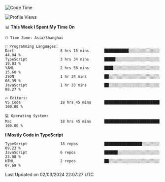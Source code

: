 <!--START_SECTION:waka-->
![Code Time](http://img.shields.io/badge/Code%20Time-5%2C824%20hrs%204%20mins-blue)

![Profile Views](http://img.shields.io/badge/Profile%20Views-0-blue)

📊 **This Week I Spent My Time On** 

```text
🕑︎ Time Zone: Asia/Shanghai

💬 Programming Languages: 
Dart                     8 hrs 15 mins       ███████████░░░░░░░░░░░░░░   44.04 % 
TypeScript               3 hrs 34 mins       █████░░░░░░░░░░░░░░░░░░░░   19.03 % 
YAML                     2 hrs 56 mins       ████░░░░░░░░░░░░░░░░░░░░░   15.68 % 
JSON                     1 hr 34 mins        ██░░░░░░░░░░░░░░░░░░░░░░░   08.39 % 
JavaScript               1 hr 33 mins        ██░░░░░░░░░░░░░░░░░░░░░░░   08.27 % 

🔥 Editors: 
VS Code                  18 hrs 45 mins      █████████████████████████   100.00 % 

💻 Operating System: 
Mac                      18 hrs 45 mins      █████████████████████████   100.00 % 
```

**I Mostly Code in TypeScript** 

```text
TypeScript               18 repos            █████████████████░░░░░░░░   69.23 % 
JavaScript               6 repos             ██████░░░░░░░░░░░░░░░░░░░   23.08 % 
HTML                     2 repos             ██░░░░░░░░░░░░░░░░░░░░░░░   07.69 % 
```




 Last Updated on 02/03/2024 22:07:27 UTC
<!--END_SECTION:waka-->
